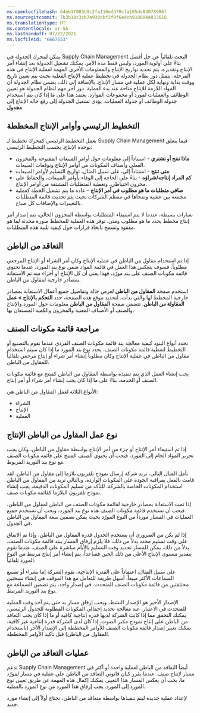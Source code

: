 ```yaml
---
ms.openlocfilehash: 64eb1f085b9c2fa116edd70cfa105de83078906f
ms.sourcegitcommit: 7b3b18c3cb7e930dbf2f9f6edcb9108044033616
ms.translationtype: HT
ms.contentlocale: ar-SA
ms.lasthandoff: 07/22/2021
ms.locfileid: "6667653"
---
```

يمكن لمحرك الجدولة في Supply Chain Management البحث تلقائياً عن حل أفضل بناءً على أولوية المورد، وليس فقط مدة الأمر. يمكنك تشغيل الجدولة بعد إنشاء أمر الإنتاج وتقديره. يتم تحديد تواريخ الإنتاج والمعلومات الأخرى المهمة لعملية الإنتاج في هذه المرحلة. يتمثل دور نظام الجدولة في تخطيط عملية الإنتاج الفعلية بحيث يتم تعيين تاريخ ووقت بداية ونهاية لكل عملية في مسار الإنتاج. بالإضافة إلى ذلك، يضمن نظام الجدولة أن المواد اللازمة للإنتاج متاحة عند بدء العملية. دور آخر مهم لنظام الجدولة هو تعيين الوظائف والعمليات لمورد أو مجموعات الموارد. يعتمد هذا على ما إذا كان يتم استخدام جدولة الوظائف أو جدولة العمليات. يؤدي تشغيل الجدولة إلى رفع حالة الإنتاج إلى **مجدول**.


## <a name="master-planning-and-planned-production-orders"></a>التخطيط الرئيسي وأوامر الإنتاج المخططة 

يعمل التخطيط الرئيسي كمحرك تخطيط لـ Supply Chain Management فيما يتعلق بوحدة الإنتاج. يحسب التخطيط الرئيسي:

-   **ماذا تنتج أو تشتري** - استناداً إلى معلومات حول أوامر المبيعات المفتوحة والمخزون الفعلي وأصناف المكونات من أوامر الإنتاج وتوقعات المبيعات.
-   **متى تنتج** - استناداً إلى، على سبيل المثال، تواريخ التسليم لأوامر المبيعات.
-   **كم المراد إنتاجه/شراؤه** - بناءً على الحاجة إلى الوفاء بأوامر المبيعات، والحفاظ على مخزون احتياطي، وتغطية المتطلبات المشتقة من أوامر الإنتاج.
-   **صافي متطلبات ما هو مطلوب في أمر الإنتاج** - عادة ما يتم تشغيل الخطة كعملية مجمعة بين عشية وضحاها في معظم الشركات بحيث يتم تحديث قائمة المتطلبات بالتغييرات والإضافات كل صباح.

بعبارات بسيطة، عندما لا يتم استيفاء المتطلبات بواسطة المخزون الحالي، يتم إصدار أمر إنتاج مخطط يحدد ما هو مطلوب ومتى. توفر هذه العملية للمخطط صورة محدثة لما هو مفقود وتسمح باتخاذ قرارات حول كيفية تلبية هذه المتطلبات.

## <a name="subcontracting"></a>التعاقد من الباطن 

إذا تم استخدام مقاول من الباطن في عملية الإنتاج وكان أمر الشراء أو الإنتاج المرجعي مطلوباً، فسوف ينعكس هذا العمل في قائمة المواد ضمن نوع بند المورد. عندما تحتوي قائمة مكونات الصنف على بند مورّد، فهذا يعني أن كل الإنتاج أو أجزاء منه تم الاستعانة بمصادر خارجية لمقاول من الباطن.

استخدم صفحة **المقاول من الباطن** لعرض حالة وتفاصيل جميع أعمال الاستعانة بمصادر خارجية المخطط لها والتي بدأت. لتحديد موقع هذه الصفحة، حدد **التحكم بالإنتاج > عمل المقاولة من الباطن**. تتضمن صفحة **المقاول من الباطن** معلومات حول المورد والإنتاج والصنف أو الأصناف المعنية والمخزون والكمية المستعان بها.

## <a name="bom-review"></a>مراجعة قائمة مكونات الصنف 

تحدد أنواع البنود كيفية معالجة بند قائمة مكونات الصنف الفردي عندما تقوم بالتصنيع أو التخطيط لتغطية قائمة مكونات الصنف. يحدد نوع بند المورد ما إذا كان سيتم استخدام مقاول من الباطن في عملية الإنتاج وكان مطلوباً إنشاء أمر شراء أو إنتاج مرجعي تلقائياً للمقاول من الباطن.

يجب إنشاء العمل الذي يتم تنفيذه بواسطة المقاول من الباطن كمنتج مع قائمة مكونات الصنف أو الخدمة، بناءً على ما إذا كان يجب إنشاء أمر شراء أو أمر إنتاج.

الأنواع الثلاثة لعمل المقاول من الباطن هي:

-   الشراء
-   الإنتاج
-   العملية

## <a name="subcontractor-work-type-production"></a>نوع عمل المقاول من الباطن الإنتاج 

إذا تم استيفاء أمر الإنتاج أو جزء من أمر الإنتاج بواسطة مقاول من الباطن، وكان يجب تحرير المواد الخام إلى المورد، فيجب أن يحتوي الصنف المنتج على قائمة مكونات الصنف مع نوع بند التوريد المربوط.

تأمل المثال التالي. تريد شركة إرسال نموذج تلفزيون بلازما إلى مقاول من الباطن. لقد قامت بالفعل بمراقبة الجودة على المكونات الواردة، وبالتالي تريد من المقاول من الباطن استخدام المكونات الخاصة بالشركة. للتأكد من تسليم المكونات الدقيقة، يجب إنشاء نموذج تلفزيون البلازما كقائمة مكونات صنف.

إذا تمت الاستعانة بمصادر خارجية لقائمة مكونات الصنف من الباطن لمقاول من الباطن، فيجب أن تستخدم قائمة مكونات الصنف هذه نوع بند المورد، ويجب أن تستخدم جميع العمليات في المسار مورداً من النوع المورّد بحيث يمكن تضمين سعة المقاول من الباطن في الجدول.

إذا لم يكن من الضروري أن يستخدم الجدول قدرة المقاول من الباطن، وإذا تم الاتفاق على وقت تسليم محدد بدلاً من ذلك، فلا يلزم إرفاق المسار ببند قائمة مكونات الصنف. بدلاً من ذلك، يمكن للمسار تحديد وقت التسليم بالأيام مباشرة على الصنف. عندما تقوم بتقدير مستوى الإنتاج الأعلى من ذلك الحين فصاعداً، يتم إنشاء أمر إنتاج مرتبط من النوع المورد تلقائياً.

على سبيل المثال، اعتماداً على القدرة الإنتاجية، تقوم الشركة إما بشراء أو تصنيع السماعات الأكثر مبيعاً. أسهل طريقة للتعامل مع هذا الموقف هي إنشاء نسختين مختلفتين من قائمة مكونات الصنف للمتحدث. في إصدار واحد، يتم تضمين السماعة مع نوع بند التوريد المرتبط.

الإصدار الأخير هو الإصدار النشط، ويجب إرفاق مسار به حتى يتم أخذ وقت العملية للمتحدث في الاعتبار.
عند معالجة تحديد إجمالي المكونات المطلوبة‬ للجدول الرئيسي، يمكنك التحقق مما إذا كانت الشركة لديها قدرة إنتاجية كافية أو ما إذا كان يجب التعاقد من الباطن على إنتاج نموذج مكبر الصوت. إذا كان لدى الشركة قدرة إنتاجية غير كافية، يمكنك تغيير إصدار قائمة مكونات الصنف للأوامر المخططة إلى الإصدار الآخر (باستخدام المقاول من الباطن) قبل تأكيد الأوامر المخططة.

## <a name="subcontracting-operations"></a>عمليات التعاقد من الباطن 

تدعم Supply Chain Management أيضاً التعاقد من الباطن لعملية واحدة أو أكثر في مسار لإنتاج صنف. عندما يقرر كيان قانوني التعاقد من الباطن على عملية في مسار لمورّد ما، يجب أن يعكس المسار هذا التغيير. يمكنك إكمال هذه المهمة عن طريق تعيين نوع المورد إلى المورد. يجب إرفاق هذا المورد من نوع المورد بالعملية.

لإعداد عملية جديدة ليتم تنفيذها بواسطة متعاقد من الباطن، تحتاج أولاً إلى إنشاء مورد جديد.
